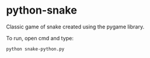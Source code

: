 # python-snake
Classic game of snake created using the pygame library.

To run, open cmd and type:

```
python snake-python.py
```
